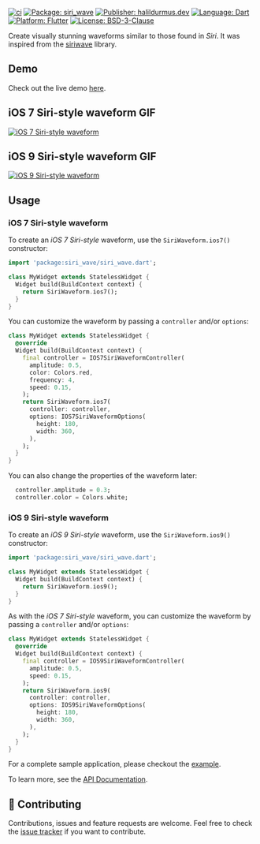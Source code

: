 [![ci][ci_badge]][ci_link]
[![Package: siri_wave][package_badge]][package_link]
[![Publisher: halildurmus.dev][publisher_badge]][publisher_link]
[![Language: Dart][language_badge]][language_link]
[![Platform: Flutter][platform_badge]][platform_link]
[![License: BSD-3-Clause][license_badge]][license_link]

Create visually stunning waveforms similar to those found in *Siri*.
It was inspired from the [siriwave][siriwave_link] library.

## Demo

Check out the live demo [here][demo_link].

## iOS 7 Siri-style waveform GIF

[![iOS 7 Siri-style waveform][ios_7_gif_link]][demo_link]

## iOS 9 Siri-style waveform GIF

[![iOS 9 Siri-style waveform][ios_9_gif_link]][demo_link]

## Usage

### iOS 7 Siri-style waveform

To create an *iOS 7 Siri-style* waveform, use the `SiriWaveform.ios7()`
constructor:

```dart
import 'package:siri_wave/siri_wave.dart';

class MyWidget extends StatelessWidget {
  Widget build(BuildContext context) {
    return SiriWaveform.ios7();
  }
}
```

You can customize the waveform by passing a `controller` and/or `options`:

```dart
class MyWidget extends StatelessWidget {
  @override
  Widget build(BuildContext context) {
    final controller = IOS7SiriWaveformController(
      amplitude: 0.5,
      color: Colors.red,
      frequency: 4,
      speed: 0.15,
    );
    return SiriWaveform.ios7(
      controller: controller,
      options: IOS7SiriWaveformOptions(
        height: 180,
        width: 360,
      ),
    );
  }
}
```

You can also change the properties of the waveform later:

```dart
  controller.amplitude = 0.3;
  controller.color = Colors.white;
```

### iOS 9 Siri-style waveform

To create an *iOS 9 Siri-style* waveform, use the `SiriWaveform.ios9()`
constructor:

```dart
import 'package:siri_wave/siri_wave.dart';

class MyWidget extends StatelessWidget {
  Widget build(BuildContext context) {
    return SiriWaveform.ios9();
  }
}
```

As with the *iOS 7 Siri-style* waveform, you can customize the waveform by
passing a `controller` and/or `options`:

```dart
class MyWidget extends StatelessWidget {
  @override
  Widget build(BuildContext context) {
    final controller = IOS9SiriWaveformController(
      amplitude: 0.5,
      speed: 0.15,
    );
    return SiriWaveform.ios9(
      controller: controller,
      options: IOS9SiriWaveformOptions(
        height: 180,
        width: 360,
      ),
    );
  }
}
```

For a complete sample application, please checkout the [example][example_link].

To learn more, see the [API Documentation][api_documentation_link].

## 🤝 Contributing

Contributions, issues and feature requests are welcome.
Feel free to check the [issue tracker][issue_tracker_link] if you want to
contribute.

[api_documentation_link]: https://pub.dev/documentation/siri_wave/latest/
[ci_badge]: https://github.com/halildurmus/siri_wave/actions/workflows/siri_wave.yml/badge.svg
[ci_link]: https://github.com/halildurmus/siri_wave/actions/workflows/siri_wave.yml
[demo_link]: https://halildurmus.github.io/siri_wave
[example_link]: https://github.com/halildurmus/siri_wave/blob/main/example/lib/main.dart
[ios_7_gif_link]: https://raw.githubusercontent.com/halildurmus/siri_wave/main/gifs/ios_7.gif
[ios_9_gif_link]: https://raw.githubusercontent.com/halildurmus/siri_wave/main/gifs/ios_9.gif
[issue_tracker_link]: https://github.com/halildurmus/siri_wave/issues
[language_badge]: https://img.shields.io/badge/language-Dart-blue.svg
[language_link]: https://dart.dev
[license_badge]: https://img.shields.io/github/license/halildurmus/siri_wave?color=blue
[license_link]: https://opensource.org/licenses/BSD-3-Clause
[package_badge]: https://img.shields.io/pub/v/siri_wave.svg
[package_link]: https://pub.dev/packages/siri_wave
[platform_badge]: https://img.shields.io/badge/platform-Flutter-02569B?logo=flutter
[platform_link]: https://flutter.dev
[publisher_badge]: https://img.shields.io/pub/publisher/siri_wave.svg
[publisher_link]: https://pub.dev/publishers/halildurmus.dev
[siriwave_link]: https://github.com/kopiro/siriwave
